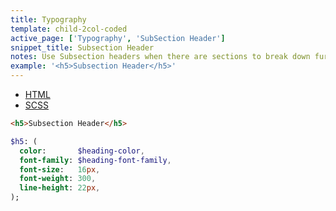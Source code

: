 ```yaml
---
title: Typography
template: child-2col-coded
active_page: ['Typography', 'SubSection Header']
snippet_title: Subsection Header
notes: Use Subsection headers when there are sections to break down further within each Section area.
example: '<h5>Subsection Header</h5>'
---
```


* [HTML](0)
* [SCSS](1)

```html
<h5>Subsection Header</h5>
```
```sass
$h5: (
  color:       $heading-color,
  font-family: $heading-font-family,
  font-size:   16px,
  font-weight: 300,
  line-height: 22px,
);
```
